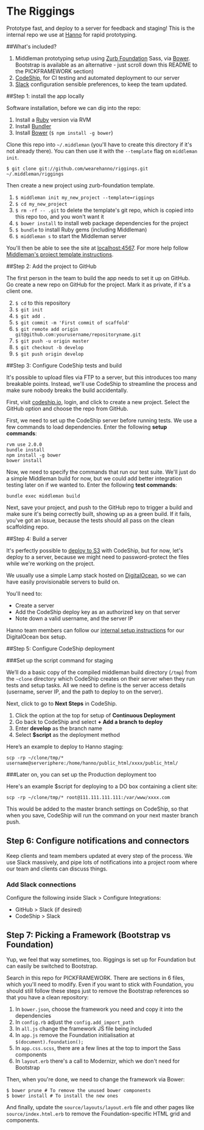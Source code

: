 The Riggings
=================

Prototype fast, and deploy to a server for feedback and staging! This is the internal repo we use at [Hanno](http://hanno.co/) for rapid prototyping.


##What's included?

1. Middleman prototyping setup using [Zurb Foundation](http://foundation.zurb.com/) Sass, via [Bower](http://bower.io/). Bootstrap is available as an alternative - just scroll down this README to the PICKFRAMEWORK section)
3. [CodeShip](http://codeship.io/), for CI testing and automated deployment to our server
4. [Slack](http://slack.com) configuration sensible preferences, to keep the team updated.


##Step 1: install the app locally

Software installation, before we can dig into the repo:

1. Install a [Ruby](http://www.ruby-lang.org/en/downloads/) version via RVM
2. Install [Bundler](http://bundler.io/)
3. Install [Bower](http://bower.io/) (`$ npm install -g bower`)

Clone this repo into `~/.middleman` (you'll have to create this directory if it's not already there). You can then use it with the `--template` flag on `middleman init`.

`$ git clone git://github.com/wearehanno/riggings.git ~/.middleman/riggings`

Then create a new project using zurb-foundation template.

1. `$ middleman init my_new_project --template=riggings`
2. `$ cd my_new_project`
3. `$ rm -rf -- .git` to delete the template's git repo, which is copied into this repo too, and you won't want it
4. `$ bower install` to install web package dependencies for the project
5. `$ bundle` to install Ruby gems (including Middleman)
6. `$ middleman s` to start the Middleman server

You'll then be able to see the site at [localhost:4567](http://localhost:4567). For more help follow [Middleman's project template instructions](http://middlemanapp.com/getting-started/welcome/).


##Step 2: Add the project to GitHub

The first person in the team to build the app needs to set it up on GitHub. Go create a new repo on GitHub for the project. Mark it as private, if it's a client one.

2. `$ cd` to this repository
3. `$ git init`
4. `$ git add .`
5. `$ git commit -m 'First commit of scaffold'`
6. `$ git remote add origin git@github.com:yourusername/repositoryname.git`
7. `$ git push -u origin master`
8. `$ git checkout -b develop`
9. `$ git push origin develop`


##Step 3: Configure CodeShip tests and build

It's possible to upload files via FTP to a server, but this introduces too many breakable points. Instead, we'll use CodeShip to streamline the process and make sure nobody breaks the build accidentally.

First, visit [codeship.io](https://codeship.io), login, and click to create a new project. Select the GitHub option and choose the repo from GitHub.

First, we need to set up the CodeShip server before running tests. We use a few commands to load dependencies. Enter the following **setup commands**:

    rvm use 2.0.0
    bundle install
    npm install -g bower
    bower install

Now, we need to specify the commands that run our test suite. We'll just do a simple Middleman build for now, but we could add better integration testing later on if we wanted to. Enter the following **test commands**:

    bundle exec middleman build

Next, save your project, and push to the GitHub repo to trigger a build and make sure it's being correctly built, showing up as a green build. If it fails, you've got an issue, because the tests should all pass on the clean scaffolding repo.


##Step 4: Build a server

It's perfectly possible to [deploy to S3](http://blog.codeship.io/2014/02/04/continuous-deployment-static-pages-amazon-s3.html) with CodeShip, but for now, let's deploy to a server, because we might need to password-protect the files while we're working on the project.

We usually use a simple Lamp stack hosted on [DigitalOcean](https://www.digitalocean.com/), so we can have easily provisionable servers to build on.

You'll need to:

* Create a server
* Add the CodeShip deploy key as an authorized key on that server
* Note down a valid username, and the server IP

Hanno team members can follow our [internal setup instructions](https://docs.google.com/a/wearehanno.com/document/d/12cRX8vjLjyqlzAuStE_fdsonuAB53dqP-aKrZo_UQW0/edit?usp=sharing) for our DigitalOcean box setup.


##Step 5: Configure CodeShip deployment

###Set up the script command for staging

We’ll do a basic copy of the compiled middleman build directory (`/tmp`) from the `~clone` directory which CodeShip creates on their server when they run tests and setup tasks. All we need to define is the server access details (username, server IP, and the path to deploy to on the server).

Next, click to go to **Next Steps** in CodeShip.

1. Click the option at the top for setup of **Continuous Deployment**
2. Go back to CodeShip and select **+ Add a branch to deploy**
3. Enter **develop** as the branch name
4. Select **$script** as the deployment method

Here’s an example to deploy to Hanno staging:

    scp -rp ~/clone/tmp/* username@serveriphere:/home/hanno/public_html/xxxx/public_html/

###Later on, you can set up the Production deployment too

Here's an example $script for deploying to a DO box containing a client site:

    scp -rp ~/clone/tmp/* root@111.111.111.111:/var/www/xxxx.com

This would be added to the master branch settings on CodeShip, so that when you save, CodeShip will run the command on your next master branch push.


## Step 6: Configure notifications and connectors

Keep clients and team members updated at every step of the process. We use Slack massively, and pipe lots of notifications into a project room where our team and clients can discuss things.

### Add Slack connections

Configure the following inside Slack > Configure Integrations:

* GitHub > Slack (if desired)
* CodeShip > Slack


## Step 7: Picking a Framework (Bootstrap vs Foundation)

Yup, we feel that way sometimes, too. Riggings is set up for Foundation but can easily be switched to Bootstrap.

Search in this repo for PICKFRAMEWORK. There are sections in 6 files, which you'll need to modify. Even if you want to stick with Foundation, you should still follow these steps just to remove the Bootstrap references so that you have a clean repository:

1. In `bower.json`, choose the framework you need and copy it into the dependencies
2. In `config.rb` adjust the `config.add_import_path`
3. In `all.js` change the framework JS file being included
4. In `app.js` remove the Foundation initialisation at `$(document).foundation();`
5. In `app.css.scss`, there are a few lines at the top to import the Sass components
6. In `layout.erb` there's a call to Modernizr, which we don't need for Bootstrap

Then, when you're done, we need to change the framework via Bower:

    $ bower prune # To remove the unused bower components
    $ bower install # To install the new ones

And finally, update the `source/layouts/layout.erb` file and other pages like `source/index.html.erb` to remove the Foundation-specific HTML grid and components.
